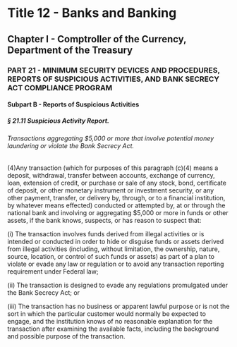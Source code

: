 
# Title 12 - Banks and Banking
## Chapter I - Comptroller of the Currency, Department of the Treasury
### PART 21 - MINIMUM SECURITY DEVICES AND PROCEDURES, REPORTS OF SUSPICIOUS ACTIVITIES, AND BANK SECRECY ACT COMPLIANCE PROGRAM
#### Subpart B - Reports of Suspicious Activities
##### § 21.11 Suspicious Activity Report.
###### Transactions aggregating $5,000 or more that involve potential money laundering or violate the Bank Secrecy Act.

(4)Any transaction (which for purposes of this paragraph (c)(4) means a deposit, withdrawal, transfer between accounts, exchange of currency, loan, extension of credit, or purchase or sale of any stock, bond, certificate of deposit, or other monetary instrument or investment security, or any other payment, transfer, or delivery by, through, or to a financial institution, by whatever means effected) conducted or attempted by, at or through the national bank and involving or aggregating $5,000 or more in funds or other assets, if the bank knows, suspects, or has reason to suspect that:

(i) The transaction involves funds derived from illegal activities or is intended or conducted in order to hide or disguise funds or assets derived from illegal activities (including, without limitation, the ownership, nature, source, location, or control of such funds or assets) as part of a plan to violate or evade any law or regulation or to avoid any transaction reporting requirement under Federal law;

(ii) The transaction is designed to evade any regulations promulgated under the Bank Secrecy Act; or

(iii) The transaction has no business or apparent lawful purpose or is not the sort in which the particular customer would normally be expected to engage, and the institution knows of no reasonable explanation for the transaction after examining the available facts, including the background and possible purpose of the transaction.
